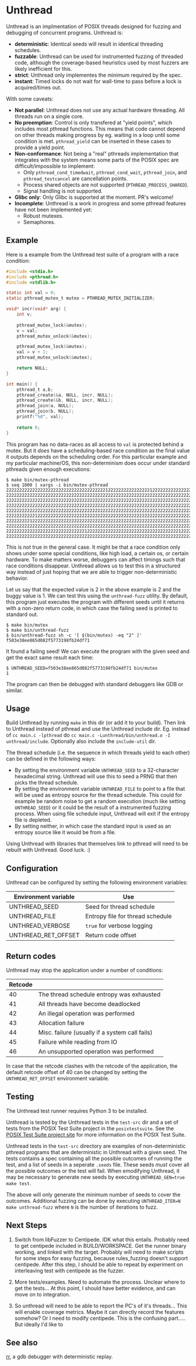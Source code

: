 Unthread
========

Unthread is an implmentation of POSIX threads designed for fuzzing and debugging of concurrent
programs. Unthread is:

- **deterministic**: Identical seeds will result in identical threading schedules.
- **fuzzable**: Unthread can be used for instrumented fuzzing of threaded code, although the
  coverage-based heuristics used by most fuzzers are likely inefficient for this.
- **strict**: Unthread only implementes the minimum required by the spec.
- **instant**: Timed locks do not wait for wall-time to pass before a lock is acquired/times out.

With some caveats:

- **Not parallel**: Unthread does not use any actual hardware threading. All threads run on a single
  core.
- **No preemption**: Control is only transfered at "yield points", which includes most pthread
  functions. This means that code cannot depend on other threads making progress by eg. waiting in a
  loop until some condition is met. `pthread_yield` can be inserted in these cases to provide a
  yield point.
- **Non-conformance**: Not being a "real" pthreads implementation that integrates with the system
  means some parts of the POSIX spec are difficult/impossible to implement:
  - Only `pthread_cond_timedwait`, `pthread_cond_wait`, `pthread_join`, and `pthread_testcancel` are
    cancellation points.
  - Process shared objects are not supported (`PTHREAD_PROCESS_SHARED`).
  - Signal handling is not supported.
- **Glibc only**: Only Glibc is supported at the moment. PR's welcome!
- **Incomplete**: Unthread is a work in progress and some pthread features have not been implemented
  yet:
  - Robust mutexes.
  - Semaphores.

Example
-------

Here is a example from the Unthread test suite of a program with a race condition:

```c
#include <stdio.h>
#include <pthread.h>
#include <stdlib.h>

static int val = 0;
static pthread_mutex_t mutex = PTHREAD_MUTEX_INITIALIZER;

void* incr(void* arg) {
    int v;
    
    pthread_mutex_lock(&mutex);
    v = val;
    pthread_mutex_unlock(&mutex);

    pthread_mutex_lock(&mutex);
    val = v + 1;
    pthread_mutex_unlock(&mutex);

    return NULL;
}

int main() {
    pthread_t a,b;
    pthread_create(&a, NULL, incr, NULL);
    pthread_create(&b, NULL, incr, NULL);
    pthread_join(a, NULL);
    pthread_join(b, NULL);
    printf("%d", val);
    
    return 0;
}
```

This program has no data-races as all access to `val` is protected behind a mutex. But it *does*
have a scheduling-based race condition as the final value it outputs depends on the scheduling
order. For this particular example and my particular machine/OS, this non-determinism does occur
under standard pthreads given enough executions:

```console
$ make bin/mutex-pthread
$ seq 1000 | xargs -i bin/mutex-pthread
2222222222222222222222222222222222222212222222222222222122222222222222222222222222222222222222222222
2222222222222222222222222222222222222222222222222222222222222222222222222222222222222222222222222222
2222222222222222222222222222222222222222222222222222222222222222222222222222222222222222222222222222
2222222222222222222222222222222222222222222222222222222222222222222222222222222222222222222222222222
2222222222222222222222222222222222222222222222222222222222222222222222222222222222222222222222222222
2222222222212222222222222222222222222222222222222222222222222222222222222122222222222222222222222222
2222222221222222222222222222222222222222222222222222222222222222222222222222222222222222222221222222
2222222222222222222222222222222222222222222222222222222222222222222222222222222222222222222222222222
2222222222222222222222222222221222222222222222222222222222222222221222222222222222222222222222222222
2222222222222222222222222222222222222222222222222222222222222222222222222222222122222222222222222222
```

This is not true in the general case. It might be that a race condition only shows under some
special conditions, like high load, a certain os, or certain hardware. To make matters worse,
debuggers can affect timings such that race conditions disappear. Unthread allows us to test this in
a structured way instead of just hoping that we are able to trigger non-deterministic behavior.

Let us say that the expected value is 2 in the above example is 2 and the buggy value is 1. We can
test this using the `unthread-fuzz` utility. By default, this program just executes the program with
different seeds until it returns with a non-zero return code, in which case the failing seed is
printed to standard out.

```console
$ make bin/mutex
$ make bin/unthread-fuzz
$ bin/unthread-fuzz sh -c '[ $(bin/mutex) -eq "2" ]'
f503e38ee865d082f5773198fb24df71
```

It found a failing seed! We can execute the program with the given seed and get the exact same
result each time:

```console
$ UNTHREAD_SEED=f503e38ee865d082f5773198fb24df71 bin/mutex
1
```

The program can then be debugged with standard debuggers like GDB or similar.

Usage
-----

Build Unthread by running `make` in this dir (or add it to your build). Then link to Unthread
instead of pthread and use the Unthread include dir. Eg. instead of `cc main.c -lpthread` do
`cc main.c -Lunthread/bin/unthread.o -I unthread/include`. Optionally also include the
`include-util` dir.

The thread schedule (i.e. the sequence in which threads yield to each other) can be defined in the
following ways:
- By setting the environment variable `UNTHREAD_SEED` to a 32-character hexadecimal string. Unthread
  will use this to seed a PRNG that then picks the thread schedule.
- By setting the environment variable `UNTHREAD_FILE` to point to a file that will be used as
  entropy source for the thread schedule. This could for example be random noise to get a random
  execution (much like setting `UNTHREAD_SEED`) or it could be the result of a instrumented fuzzing
  process. When using file schedule input, Unthread will exit if the entropy file is depleted.
- By setting neither, in which case the standard input is used as an entropy source like it would be
  from a file.

Using Unthread with libraries that themselves link to pthread will need to be rebuilt with Unthread.
Good luck. :)

Configuration
-------------

Unthread can be configured by setting the following environment variables:

| Environment variable | Use                              |
|----------------------|----------------------------------|
| UNTHREAD_SEED        | Seed for thread schedule         |
| UNTHREAD_FILE        | Entropy file for thread schedule |
| UNTHREAD_VERBOSE     | `true` for verbose logging       |
| UNTHREAD_RET_OFFSET  | Return code offset               |

Return codes
------------

Unthread may stop the application under a number of conditions:

| Retcode |                                                |
|---------|------------------------------------------------|
| 40      | The thread schedule entropy was exhausted      |
| 41      | All threads have become deadlocked             |
| 42      | An illegal operation was performed             |
| 43      | Allocation failure                             |
| 44      | Misc. failure (usually if a system call fails) |
| 45      | Failure while reading from IO                  |
| 46      | An unsupported operation was performed         |

In case that the retcode clashes with the retcode of the application, the default retcode offset of
40 can be changed by setting the `UNTHREAD_RET_OFFSET` environment variable.

Testing
-------

The Unthread test runner requires Python 3 to be installed.

Unthread is tested by the Unthread tests in the `test-src` dir and a set of tests from the POSIX
Test Suite project in the `posixtestsuite`. See the
[POSIX Test Suite project site](https://sourceforge.net/projects/posixtest) for more information on
the POSIX Test Suite.

Unthread tests in the `test-src` directory are examples of non-deterministic pthread programs that
are deterministic in Unthread with a given seed. The tests contains a spec containing all the
possible outcomes of running the test, and a list of seeds in a seperate `.seeds` file. These seeds
*must* cover all the possible outcomes or the test will fail. When emodifying Unthread, it may be
necessary to generate new seeds by executing `UNTHREAD_GEN=true make test`.

The above will only generate the minimum number of seeds to cover the outcomes. Additional fuzzing
can be done by executing `UNTHREAD_ITER=N make unthread-fuzz` where `N` is the number of iterations
to fuzz.

Next Steps
----------

1. Switch from libFuzzer to Centipede. IDK what this entails. Probably need to get centipede included in BUILD/WORKSPACE. Get the runner binary working, and linked with the target. Probably will need to make scripts for some steps for easy fuzzing, because rules_fuzzing doesn't support centipede. After this step, I should be able to repeat by experiment on interleaving test with centipede as the fuzzer.

2. More tests/examples. Need to automate the process. Unclear where to get the tests... At this point, I should have better evidence, and can move on to integration.

3. So unthread will need to be able to report the PC's of it's threads... This will enable coverage metrics. Maybe it can directly record the features somehow? Or I need to modify centipede. This is the confusing part..... But ideally I'd like to 


See also
--------

[rr](https://rr-project.org/), a gdb debugger with deterministic replay.
